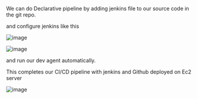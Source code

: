 We can do Declarative pipeline by adding jenkins file to our source code in the git repo.

and configure jenkins like this

![image](https://user-images.githubusercontent.com/92623347/232627604-da117dd1-f86d-46c2-91a4-3ebfc4cbcefc.png)

![image](https://user-images.githubusercontent.com/92623347/232627706-ed2e28e5-b33e-4ad4-b850-33d6242b17b0.png)

and run our dev agent automatically.

This completes our CI/CD pipeline with jenkins and Github deployed on Ec2 server

![image](https://user-images.githubusercontent.com/92623347/232627900-db9b87c5-58a3-40f2-bc80-e84bd3cc9608.png)
